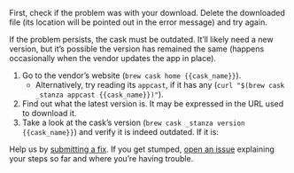 First, check if the problem was with your download. Delete the downloaded file (its location will be pointed out in the error message) and try again.

If the problem persists, the cask must be outdated. It’ll likely need a new version, but it’s possible the version has remained the same (happens occasionally when the vendor updates the app in place).

1. Go to the vendor’s website (`brew cask home {{cask_name}}`).
    * Alternatively, try reading its `appcast`, if it has any (`curl "$(brew cask _stanza appcast {{cask_name}})"`).
2. Find out what the latest version is. It may be expressed in the URL used to download it.
3. Take a look at the cask’s version (`brew cask _stanza version {{cask_name}}`) and verify it is indeed outdated. If it is:

Help us by [submitting a fix](https://github.com/Homebrew/homebrew-cask/blob/master/CONTRIBUTING.md#updating-a-cask). If you get stumped, [open an issue](https://github.com/Homebrew/homebrew-cask/issues/new?template=01_bug_report.md) explaining your steps so far and where you’re having trouble.
